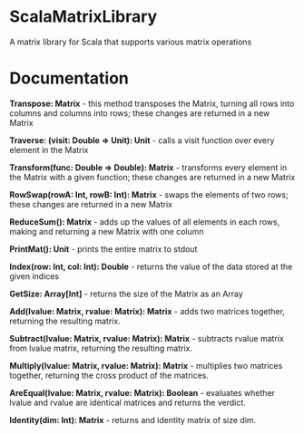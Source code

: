 # ScalaMatrixLibrary
A matrix library for Scala that supports various matrix operations

Documentation
======

**Transpose: Matrix** - this method transposes the Matrix, turning all rows into columns and columns into rows; these changes are returned in a new Matrix

**Traverse: (visit: Double => Unit): Unit** - calls a visit function over every element in the Matrix

**Transform(func: Double => Double): Matrix** - transforms every element in the Matrix with a given function; these changes are returned in a new Matrix

**RowSwap(rowA: Int, rowB: Int): Matrix** - swaps the elements of two rows; these changes are returned in a new Matrix

**ReduceSum(): Matrix** - adds up the values of all elements in each rows, making and returning a new Matrix with one column

**PrintMat(): Unit** - prints the entire matrix to stdout

**Index(row: Int, col: Int): Double** - returns the value of the data stored at the given indices

**GetSize: Array[Int]** - returns the size of the Matrix as an Array

**Add(lvalue: Matrix, rvalue: Matrix): Matrix** - adds two matrices together, returning the resulting matrix.

**Subtract(lvalue: Matrix, rvalue: Matrix): Matrix** - subtracts rvalue matrix from lvalue matrix, returning the resulting matrix.

**Multiply(lvalue: Matrix, rvalue: Matrix): Matrix** - multiplies two matrices together, returning the cross product of the matrices.

**AreEqual(lvalue: Matrix, rvalue: Matrix): Boolean** - evaluates whether lvalue and rvalue are identical matrices and returns the verdict.

**Identity(dim: Int): Matrix** - returns and identity matrix of size dim.
